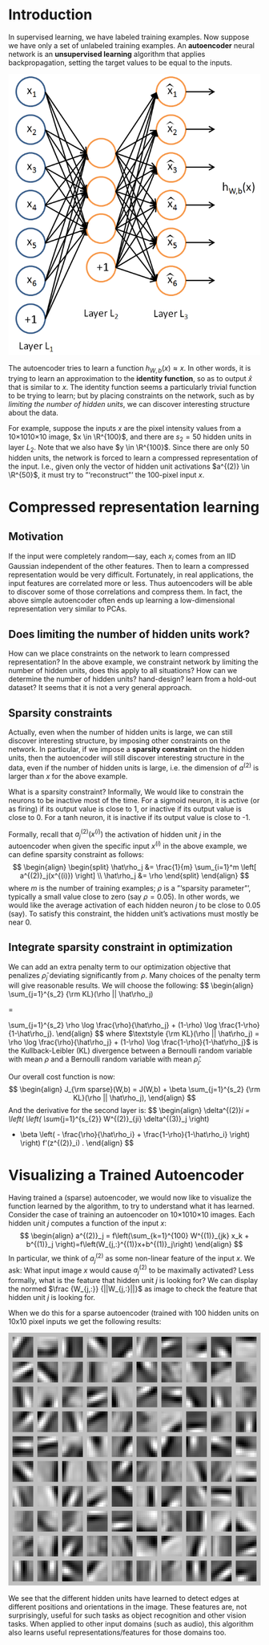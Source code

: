 # Introduction

In supervised learning, we have labeled training examples. Now suppose we have only a set of unlabeled training examples. An **autoencoder** neural network is an **unsupervised learning** algorithm that applies backpropagation, setting the target values to be equal to the inputs.

![](Autoencoder-example.png)

The autoencoder tries to learn a function $\textstyle h_{W,b}(x) \approx x$. In other words, it is trying to learn an approximation to the **identity function**, so as to output $\hat x$ that is similar to $x$. The identity function seems a particularly trivial function to be trying to learn; but by placing constraints on the network, such as by *limiting the number of hidden units*, we can discover interesting structure about the data. 

For example, suppose the inputs $x$ are the pixel intensity values from a 10×1010×10 image, $x \in \R^{100}$, and there are $s_2 = 50$ hidden units in layer $L_2$. Note that we also have $y \in \R^{100}$.  Since there are only 50 hidden units, the network is forced to learn a compressed representation of the input. I.e., given only the vector of hidden unit activations $a^{(2)} \in \R^{50}$, it must try to ”‘reconstruct”’ the 100-pixel input $x$.

# Compressed representation learning

## Motivation

If the input were completely random—say, each $x_i$ comes from an IID Gaussian independent of the other features. Then to learn a compressed representation would be very difficult. Fortunately, in real applications, the input features are correlated more or less. Thus autoencoders will be able to discover some of those correlations and compress them.  In fact, the above simple autoencoder often ends up learning a low-dimensional representation very similar to PCAs.

## Does limiting the number of hidden units work?

How can we place constraints on the network to learn compressed representation? In the above example, we constraint network by limiting the number of hidden units, does this apply to all situations? How can we determine the number of hidden units? hand-design? learn from a hold-out dataset? It seems that it is not a very general approach.

## Sparsity constraints

Actually, even when the number of hidden units is large, we can still discover interesting structure, by imposing other constraints on the network. In particular, if we impose a **sparsity constraint** on the hidden units, then the autoencoder will still discover interesting structure in the data, even if the number of hidden units is large, i.e. the dimension of $a^{(2)}$ is larger than $x$ for the above example.

What is a sparsity constraint? Informally, We would like to constrain the neurons to be inactive most of the time. For a sigmoid neuron, it is active (or as firing) if its output value is close to 1, or inactive if its output value is close to 0. For a tanh neuron, it is inactive if its output value is close to -1.

Formally, recall that $a_j^{(2)}(x^{(i)})$ the activation of hidden unit $j$ in the autoencoder when given the specific input $x^{(i)}$ in the above example, we can define sparsity constraint as follows:
$$
\begin{align}
\begin{split}
\hat\rho_j &= \frac{1}{m} \sum_{i=1}^m \left[ a^{(2)}_j(x^{(i)}) \right] \\
\hat\rho_j &= \rho
\end{split}
\end{align}
$$
where $m$ is the number of training examples; $\rho$ is a ”‘sparsity parameter”’, typically a small value close to zero (say $\rho = 0.05$). In other words, we would like the average activation of each hidden neuron $j$ to be close to 0.05 (say). To satisfy this constraint, the hidden unit’s activations must mostly be near 0.

## Integrate sparsity constraint in optimization

We can add an extra penalty term to our optimization objective that penalizes $\hat\rho_j$ deviating significantly from $\rho$. Many choices of the penalty term will give reasonable results. We will choose the following:
$$
\begin{align}
\sum_{j=1}^{s_2} {\rm KL}(\rho || \hat\rho_j)

=

\sum_{j=1}^{s_2} \rho \log \frac{\rho}{\hat\rho_j} + (1-\rho) \log \frac{1-\rho}{1-\hat\rho_j}.
\end{align}
$$
where $\textstyle {\rm KL}(\rho || \hat\rho_j)
= \rho \log \frac{\rho}{\hat\rho_j} + (1-\rho) \log \frac{1-\rho}{1-\hat\rho_j}$ is the Kullback-Leibler (KL) divergence between a Bernoulli random variable with mean $\rho$ and a Bernoulli random variable with mean $\hat \rho_j$.

Our overall cost function is now:
$$
\begin{align}
J_{\rm sparse}(W,b) = J(W,b) + \beta \sum_{j=1}^{s_2} {\rm KL}(\rho || \hat\rho_j),
\end{align}
$$
And the derivative for the second layer is:
$$
\begin{align}
\delta^{(2)}_i =
  \left( \left( \sum_{j=1}^{s_{2}} W^{(2)}_{ji} \delta^{(3)}_j \right)
+ \beta \left( - \frac{\rho}{\hat\rho_i} + \frac{1-\rho}{1-\hat\rho_i} \right) \right) f'(z^{(2)}_i) .
\end{align}
$$

# Visualizing a Trained Autoencoder

Having trained a (sparse) autoencoder, we would now like to visualize the function learned by the algorithm, to try to understand what it has learned. Consider the case of training an autoencoder on 10×1010×10 images. Each hidden unit $j$ computes a function of the input $x$:
$$
\begin{align}
a^{(2)}_j = f\left(\sum_{k=1}^{100} W^{(1)}_{jk} x_k  + b^{(1)}_j \right)=f\left(W_{j,:}^{(1)}x+b^{(1)}_j\right)
\end{align}
$$
In particular, we think of $a_j^{(2)}$ as some non-linear feature of the input $x$. We ask: What input image $x$ would cause $a_j^{(2)}$ to be maximally activated?  Less formally, what is the feature that hidden unit $j$ is looking for? We  can display the normed $\frac {W_{j,:}} {||W_{j,:}||}$ as image to check the feature that hidden unit $j$ is looking for.

When we do this for a sparse autoencoder (trained with 100 hidden units on 10x10 pixel inputs we get the following results:

![](ExampleSparseAutoencoderWeights.png)

We see that the different hidden units have learned to detect edges at different positions and orientations in the image. These features are, not surprisingly, useful for such tasks as object recognition and other vision tasks. When applied to other input domains (such as audio), this algorithm also learns useful representations/features for those domains too.